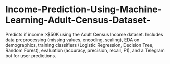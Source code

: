 # Income-Prediction-Using-Machine-Learning-Adult-Census-Dataset-
Predicts if income >$50K using the Adult Census Income dataset. Includes data preprocessing (missing values, encoding, scaling), EDA on demographics, training classifiers (Logistic Regression, Decision Tree, Random Forest), evaluation (accuracy, precision, recall, F1), and a Telegram bot for user predictions.

